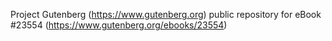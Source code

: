 Project Gutenberg (https://www.gutenberg.org) public repository for eBook #23554 (https://www.gutenberg.org/ebooks/23554)
